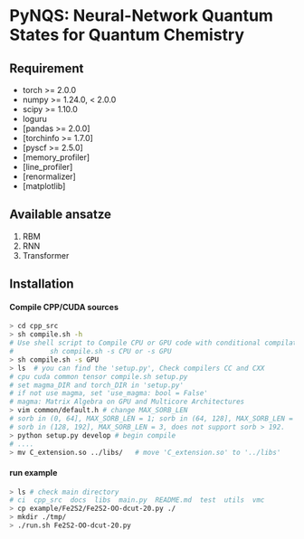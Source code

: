 # PyNQS: Neural-Network Quantum States for Quantum Chemistry 

## Requirement

- torch >= 2.0.0
- numpy >= 1.24.0, < 2.0.0
- scipy >= 1.10.0
- loguru
- [pandas >= 2.0.0]
- [torchinfo >= 1.7.0]
- [pyscf >= 2.5.0]
- [memory_profiler]
- [line_profiler]
- [renormalizer]
- [matplotlib]

## Available ansatze 

1. RBM
2. RNN
3. Transformer

## Installation 

#### Compile CPP/CUDA sources
```bash
> cd cpp_src
> sh compile.sh -h
# Use shell script to Compile CPU or GPU code with conditional compilation.
#         sh compile.sh -s CPU or -s GPU
> sh compile.sh -s GPU
> ls  # you can find the 'setup.py', Check compilers CC and CXX
# cpu cuda common tensor compile.sh setup.py
# set magma_DIR and torch_DIR in 'setup.py'
# if not use magma, set 'use_magma: bool = False'
# magma: Matrix Algebra on GPU and Multicore Architectures
> vim common/default.h # change MAX_SORB_LEN
# sorb in (0, 64], MAX_SORB_LEN = 1; sorb in (64, 128], MAX_SORB_LEN = 2
# sorb in (128, 192], MAX_SORB_LEN = 3, does not support sorb > 192.
> python setup.py develop # begin compile
# ....
> mv C_extension.so ../libs/   # move 'C_extension.so' to '../libs' 
```

#### run example

```bash
> ls # check main directory
# ci  cpp_src  docs  libs  main.py  README.md  test  utils  vmc
> cp example/Fe2S2/Fe2S2-OO-dcut-20.py ./
> mkdir ./tmp/
> ./run.sh Fe2S2-OO-dcut-20.py
```
